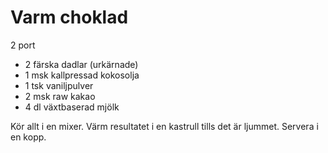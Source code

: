 # Varm choklad

2 port

 - 2 färska dadlar (urkärnade)
 - 1 msk kallpressad kokosolja
 - 1 tsk vaniljpulver
 - 2 msk raw kakao
 - 4 dl växtbaserad mjölk

Kör allt i en mixer. Värm resultatet i en kastrull tills det är ljummet. Servera i en kopp.
